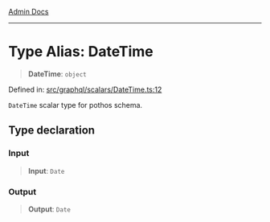 [Admin Docs](/)

***

# Type Alias: DateTime

> **DateTime**: `object`

Defined in: [src/graphql/scalars/DateTime.ts:12](https://github.com/PalisadoesFoundation/talawa-api/blob/31af62eb801979353402f1e291e74768cd64d85c/src/graphql/scalars/DateTime.ts#L12)

`DateTime` scalar type for pothos schema.

## Type declaration

### Input

> **Input**: `Date`

### Output

> **Output**: `Date`
